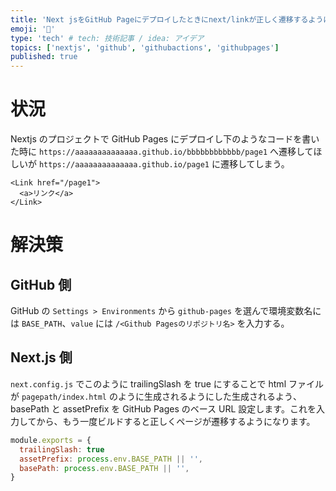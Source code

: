 ```yaml
---
title: 'Next jsをGitHub Pageにデプロイしたときにnext/linkが正しく遷移するようにする'
emoji: '📄'
type: 'tech' # tech: 技術記事 / idea: アイデア
topics: ['nextjs', 'github', 'githubactions', 'githubpages']
published: true
---
```


# 状況

Nextjs のプロジェクトで GitHub Pages にデプロイし下のようなコードを書いた時に `https://aaaaaaaaaaaaaa.github.io/bbbbbbbbbbbb/page1` へ遷移してほしいが `https://aaaaaaaaaaaaaa.github.io/page1` に遷移してしまう。

```tsx
<Link href="/page1">
  <a>リンク</a>
</Link>
```

# 解決策

## GitHub 側

GitHub の `Settings > Environments` から `github-pages` を選んで環境変数名には `BASE_PATH`、`value` には `/<Github Pagesのリポジトリ名>` を入力する。

## Next.js 側

`next.config.js` でこのように trailingSlash を true にすることで html ファイルが `pagepath/index.html` のように生成されるようにした生成されるよう、 basePath と assetPrefix を GitHub Pages のベース URL 設定します。これを入力してから、もう一度ビルドすると正しくページが遷移するようになります。

```js:next.config.js
module.exports = {
  trailingSlash: true
  assetPrefix: process.env.BASE_PATH || '',
  basePath: process.env.BASE_PATH || '',
}
```
